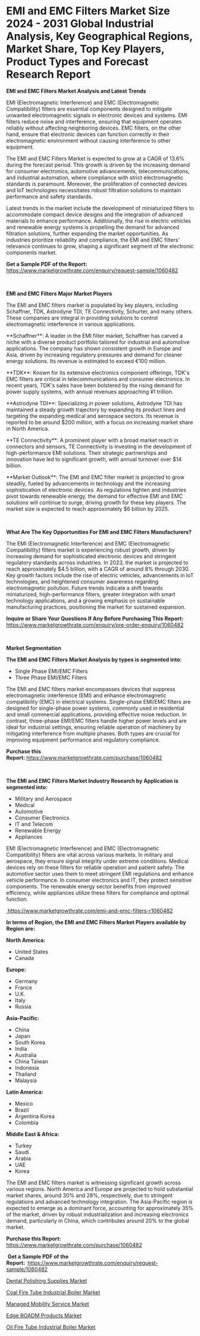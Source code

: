 <p><h1>EMI and EMC Filters Market Size 2024 - 2031 Global Industrial Analysis, Key Geographical Regions, Market Share, Top Key Players, Product Types and Forecast Research Report</h1></p><p><strong>EMI and EMC Filters Market Analysis and Latest Trends</strong></p>
<p><p>EMI (Electromagnetic Interference) and EMC (Electromagnetic Compatibility) filters are essential components designed to mitigate unwanted electromagnetic signals in electronic devices and systems. EMI filters reduce noise and interference, ensuring that equipment operates reliably without affecting neighboring devices. EMC filters, on the other hand, ensure that electronic devices can function correctly in their electromagnetic environment without causing interference to other equipment.</p><p>The EMI and EMC Filters Market is expected to grow at a CAGR of 13.6% during the forecast period. This growth is driven by the increasing demand for consumer electronics, automotive advancements, telecommunications, and industrial automation, where compliance with strict electromagnetic standards is paramount. Moreover, the proliferation of connected devices and IoT technologies necessitates robust filtration solutions to maintain performance and safety standards.</p><p>Latest trends in the market include the development of miniaturized filters to accommodate compact device designs and the integration of advanced materials to enhance performance. Additionally, the rise in electric vehicles and renewable energy systems is propelling the demand for advanced filtration solutions, further expanding the market opportunities. As industries prioritize reliability and compliance, the EMI and EMC filters' relevance continues to grow, shaping a significant segment of the electronic components market.</p></p>
<p><strong>Get a Sample PDF of the Report:&nbsp;</strong> <a href="https://www.marketgrowthrate.com/enquiry/request-sample/1060482">https://www.marketgrowthrate.com/enquiry/request-sample/1060482</a></p>
<p>&nbsp;</p>
<p><strong>EMI and EMC Filters Major Market Players</strong></p>
<p><p>The EMI and EMC filters market is populated by key players, including Schaffner, TDK, Astrodyne TDI, TE Connectivity, Schurter, and many others. These companies are integral in providing solutions to control electromagnetic interference in various applications.</p><p>**Schaffner**: A leader in the EMI filter market, Schaffner has carved a niche with a diverse product portfolio tailored for industrial and automotive applications. The company has shown consistent growth in Europe and Asia, driven by increasing regulatory pressures and demand for cleaner energy solutions. Its revenue is estimated to exceed €100 million.</p><p>**TDK**: Known for its extensive electronics component offerings, TDK's EMC filters are critical in telecommunications and consumer electronics. In recent years, TDK's sales have been bolstered by the rising demand for power supply systems, with annual revenues approaching ¥1 trillion.</p><p>**Astrodyne TDI**: Specializing in power solutions, Astrodyne TDI has maintained a steady growth trajectory by expanding its product lines and targeting the expanding medical and aerospace sectors. Its revenue is reported to be around $200 million, with a focus on increasing market share in North America.</p><p>**TE Connectivity**: A prominent player with a broad market reach in connectors and sensors, TE Connectivity is investing in the development of high-performance EMI solutions. Their strategic partnerships and innovation have led to significant growth, with annual turnover over $14 billion.</p><p>**Market Outlook**: The EMI and EMC filter market is projected to grow steadily, fueled by advancements in technology and the increasing sophistication of electronic devices. As regulations tighten and industries pivot towards renewable energy, the demand for effective EMI and EMC solutions will continue to surge, driving growth for these key players. The market size is expected to reach approximately $6 billion by 2025.</p></p>
<p>&nbsp;</p>
<p><strong>What Are The Key Opportunities For EMI and EMC Filters Manufacturers?</strong></p>
<p><p>The EMI (Electromagnetic Interference) and EMC (Electromagnetic Compatibility) filters market is experiencing robust growth, driven by increasing demand for sophisticated electronic devices and stringent regulatory standards across industries. In 2023, the market is projected to reach approximately $4.5 billion, with a CAGR of around 8% through 2030. Key growth factors include the rise of electric vehicles, advancements in IoT technologies, and heightened consumer awareness regarding electromagnetic pollution. Future trends indicate a shift towards miniaturized, high-performance filters, greater integration with smart technology applications, and a growing emphasis on sustainable manufacturing practices, positioning the market for sustained expansion.</p></p>
<p><strong>Inquire or Share Your Questions If Any Before Purchasing This Report:</strong> <a href="https://www.marketgrowthrate.com/enquiry/pre-order-enquiry/1060482">https://www.marketgrowthrate.com/enquiry/pre-order-enquiry/1060482</a></p>
<p>&nbsp;</p>
<p><strong>Market Segmentation</strong></p>
<p><strong>The EMI and EMC Filters Market Analysis by types is segmented into:</strong></p>
<p><ul><li>Single Phase EMI/EMC Filters</li><li>Three Phase EMI/EMC Filters</li></ul></p>
<p><p>The EMI and EMC filters market encompasses devices that suppress electromagnetic interference (EMI) and enhance electromagnetic compatibility (EMC) in electrical systems. Single-phase EMI/EMC filters are designed for single-phase power systems, commonly used in residential and small commercial applications, providing effective noise reduction. In contrast, three-phase EMI/EMC filters handle higher power levels and are ideal for industrial settings, ensuring reliable operation of machinery by mitigating interference from multiple phases. Both types are crucial for improving equipment performance and regulatory compliance.</p></p>
<p><strong>Purchase this Report:&nbsp;</strong><a href="https://www.marketgrowthrate.com/purchase/1060482">https://www.marketgrowthrate.com/purchase/1060482</a></p>
<p>&nbsp;</p>
<p><strong>The EMI and EMC Filters Market Industry Research by Application is segmented into:</strong></p>
<p><ul><li>Military and Aerospace</li><li>Medical</li><li>Automotive</li><li>Consumer Electronics</li><li>IT and Telecom</li><li>Renewable Energy</li><li>Appliances</li></ul></p>
<p><p>EMI (Electromagnetic Interference) and EMC (Electromagnetic Compatibility) filters are vital across various markets. In military and aerospace, they ensure signal integrity under extreme conditions. Medical devices rely on these filters for reliable operation and patient safety. The automotive sector uses them to meet stringent EMI regulations and enhance vehicle performance. In consumer electronics and IT, they protect sensitive components. The renewable energy sector benefits from improved efficiency, while appliances utilize these filters for compliance and optimal function.</p></p>
<p><a href="https://www.marketgrowthrate.com/emi-and-emc-filters-r1060482">&nbsp;https://www.marketgrowthrate.com/emi-and-emc-filters-r1060482</a></p>
<p><strong>In terms of Region, the EMI and EMC Filters Market Players available by Region are:</strong></p>
<p>
    <p> <strong> North America: </strong>
        <ul>
            <li>United States</li>
            <li>Canada</li>
        </ul>
        </p> 
    <p> <strong> Europe: </strong>
        <ul>
            <li>Germany</li>
            <li>France</li>
            <li>U.K.</li>
            <li>Italy</li>
            <li>Russia</li>
        </ul>
        </p> 
    <p> <strong> Asia-Pacific: </strong>
        <ul>
            <li>China</li>
            <li>Japan</li>
            <li>South Korea</li>
            <li>India</li>
            <li>Australia</li>
            <li>China Taiwan</li>
            <li>Indonesia</li>
            <li>Thailand</li>
            <li>Malaysia</li>
        </ul>
        </p> 
    <p> <strong> Latin America: </strong>
        <ul>
            <li>Mexico</li>
            <li>Brazil</li>
            <li>Argentina Korea</li>
            <li>Colombia</li>
        </ul>
        </p> 
    <p> <strong> Middle East & Africa: </strong>
        <ul>
            <li>Turkey</li>
            <li>Saudi</li>
            <li>Arabia</li>
            <li>UAE</li>
            <li>Korea</li>
        </ul>
    </p>
    </p>
<p><p>The EMI and EMC filters market is witnessing significant growth across various regions. North America and Europe are projected to hold substantial market shares, around 30% and 28%, respectively, due to stringent regulations and advanced technology integration. The Asia-Pacific region is expected to emerge as a dominant force, accounting for approximately 35% of the market, driven by robust industrialization and increasing electronics demand, particularly in China, which contributes around 20% to the global market.</p></p>
<p><strong>Purchase this Report: </strong><a href="https://www.marketgrowthrate.com/purchase/1060482">https://www.marketgrowthrate.com/purchase/1060482</a></p>
<p>&nbsp;<strong>Get a Sample PDF of the Report:&nbsp;&nbsp;</strong><a href="https://www.marketgrowthrate.com/enquiry/request-sample/1060482">https://www.marketgrowthrate.com/enquiry/request-sample/1060482</a></p>
<p><strong></strong></p>
<p><p><a href="https://www.linkedin.com/pulse/pioneering-growth-analyzing-global-dental-polishing-supplies-rvvhc">Dental Polishing Supplies Market</a></p><p><a href="https://medium.com/@saboleigh892/coal-fire-tube-industrial-boiler-market-share-market-analysis-growth-trends-forecasts-for-65e7d1ecc5db">Coal Fire Tube Industrial Boiler Market</a></p><p><a href="https://issuu.com/reportprime-2/docs/managed-mobility-service-market-siz_c753ca11c113b8">Managed Mobility Service Market</a></p><p><a href="https://issuu.com/reportprime-2/docs/edge-roadm-products-market-size-203_6e3857b803b3aa">Edge ROADM Products Market</a></p><p><a href="https://medium.com/@saboleigh892/pioneering-growth-analyzing-global-oil-fire-tube-industrial-boiler-market-dynamics-2024-2031-7348a36244ee">Oil Fire Tube Industrial Boiler Market</a></p></p>
